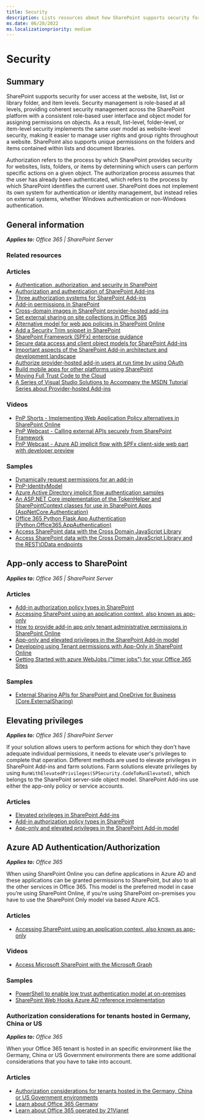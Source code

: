 ```yaml
---
title: Security
description: Lists resources about how SharePoint supports security for user access at the website, list, list or library folder, and item levels.
ms.date: 06/28/2022
ms.localizationpriority: medium
---
```

# Security

## Summary

SharePoint supports security for user access at the website, list, list or library folder, and item levels. Security management is role-based at all levels, providing coherent security management across the SharePoint platform with a consistent role-based user interface and object model for assigning permissions on objects. As a result, list-level, folder-level, or item-level security implements the same user model as website-level security, making it easier to manage user rights and group rights throughout a website. SharePoint also supports unique permissions on the folders and items contained within lists and document libraries.

Authorization refers to the process by which SharePoint provides security for websites, lists, folders, or items by determining which users can perform specific actions on a given object. The authorization process assumes that the user has already been authenticated, which refers to the process by which SharePoint identifies the current user. SharePoint does not implement its own system for authentication or identity management, but instead relies on external systems, whether Windows authentication or non-Windows authentication.

## General information

_**Applies to:** Office 365 | SharePoint Server_

### Related resources

### Articles

- [Authentication, authorization, and security in SharePoint](/sharepoint/dev/general-development/authentication-authorization-and-security-in-sharepoint)
- [Authorization and authentication of SharePoint Add-ins](/sharepoint/dev/sp-add-ins/authorization-and-authentication-of-sharepoint-add-ins)
- [Three authorization systems for SharePoint Add-ins](/sharepoint/dev/sp-add-ins/three-authorization-systems-for-sharepoint-add-ins)
- [Add-in permissions in SharePoint](/sharepoint/dev/sp-add-ins/add-in-permissions-in-sharepoint)
- [Cross-domain images in SharePoint provider-hosted add-ins](/sharepoint/dev/solution-guidance/cross-domain-images-in-sharepoint-provider-hosted-add-ins)
- [Set external sharing on site collections in Office 365](/sharepoint/dev/solution-guidance/set-external-sharing-on-site-collections-in-office-365)
- [Alternative model for web app policies in SharePoint Online](/sharepoint/dev/solution-guidance/security-webapppolicies)
- [Add a Security Trim snippet in SharePoint](/sharepoint/dev/general-development/how-to-add-a-security-trim-snippet-in-sharepoint)
- [SharePoint Framework (SPFx) enterprise guidance](/sharepoint/dev/spfx/enterprise-guidance)
- [Secure data access and client object models for SharePoint Add-ins](/sharepoint/dev/sp-add-ins/secure-data-access-and-client-object-models-for-sharepoint-add-ins)
- [Important aspects of the SharePoint Add-in architecture and development landscape](/sharepoint/dev/sp-add-ins/important-aspects-of-the-sharepoint-add-in-architecture-and-development-landscap)
- [Authorize provider-hosted add-in users at run time by using OAuth](/sharepoint/dev/solution-guidance/authorize-provider-hosted-add-in-users-at-run-time-by-using-oauth)
- [Build mobile apps for other platforms using SharePoint](/sharepoint/dev/general-development/build-mobile-apps-for-other-platforms-using-sharepoint)
- [Moving Full Trust Code to the Cloud](https://github.com/OfficeDev/TrainingContent/blob/master/SharePoint/AddIns/04%20Moving%20Full%20Trust%20Code%20to%20the%20cloud%20using%20repeatable%20patterns%20and%20best%20practices/Lab.md)
- [A Series of Visual Studio Solutions to Accompany the MSDN Tutorial Series about Provider-hosted Add-ins](https://github.com/OfficeDev/SharePoint_Provider-hosted_Add-ins_Tutorials)

### Videos

- [PnP Shorts - Implementing Web Application Policy alternatives in SharePoint Online](https://www.youtube.com/watch?v=zcmngkgQdTU&feature=youtu.be)
- [PnP Webcast - Calling external APIs securely from SharePoint Framework](https://www.youtube.com/watch?v=SDjKRfHA1nw)
- [PnP Webcast - Azure AD implicit flow with SPFx client-side web part with developer preview](https://www.youtube.com/watch?v=KRgHjF84xZc)

### Samples

- [Dynamically request permissions for an add-in](https://github.com/pnp/PnP/tree/master/Samples/Core.DynamicPermissions)
- [PnP-IdentityModel](https://github.com/SharePoint/PnP-IdentityModel)
- [Azure Active Directory implicit flow authentication samples](https://github.com/SharePoint/sp-dev-fx-webparts/tree/master/samples/react-aad-implicitflow)
- [An ASP.NET Core implementation of the TokenHelper and SharePointContext classes for use in SharePoint Apps (AspNetCore.Authentication)](https://github.com/pnp/PnP/tree/master/Solutions/AspNetCore.Authentication)
- [Office 365 Python Flask App Authentication (Python.Office365.AppAuthentication)](https://github.com/pnp/PnP/tree/master/Samples/Python.Office365.AppAuthentication)
- [Access SharePoint data with the Cross Domain JavaScript Library](https://github.com/OfficeDev/SharePoint-Add-in-JSOM-CrossDomain)
- [Access SharePoint data with the Cross Domain JavaScript Library and the REST\OData endpoints](https://github.com/OfficeDev/SharePoint-Add-in-REST-OData-CrossDomain)

## App-only access to SharePoint

_**Applies to:** Office 365 | SharePoint Server_

### Articles

- [Add-in authorization policy types in SharePoint](/sharepoint/dev/sp-add-ins/add-in-authorization-policy-types-in-sharepoint)
- [Accessing SharePoint using an application context, also known as app-only](/sharepoint/dev/solution-guidance/security-apponly)
- [How to provide add-in app only tenant administrative permissions in SharePoint Online](/sharepoint/dev/solution-guidance/how-to-provide-add-in-app-only-tenant-administrative-permissions-in-sharepoint-online)
- [App-only and elevated privileges in the SharePoint Add-in model](/sharepoint/dev/solution-guidance/app-only-elevated-privileges-sharepoint-add-in)
- [Developing using Tenant permissions with App-Only in SharePoint Online](/sharepoint/dev/solution-guidance/development-experience-tenant-apponly-permissions-in-sharepoint-online)
- [Getting Started with azure WebJobs ("timer jobs") for your Office 365 Sites](/sharepoint/dev/solution-guidance/getting-started-with-building-azure-webjobs-for-your-office365-sites)

### Samples

- [External Sharing APIs for SharePoint and OneDrive for Business (Core.ExternalSharing)](https://github.com/SharePoint/PnP/tree/master/Samples/Core.ExternalSharing)

## Elevating privileges

_**Applies to:** Office 365 | SharePoint Server_

If your solution allows users to perform actions for which they don't have adequate individual permissions, it needs to elevate user's privileges to complete that operation. Different methods are used to elevate privileges in SharePoint Add-ins and farm solutions. Farm solutions elevate privileges by using `RunWithElevatedPrivileges(SPSecurity.CodeToRunElevated)`, which belongs to the SharePoint server-side object model. SharePoint Add-ins use either the app-only policy or service accounts.

### Articles

- [Elevated privileges in SharePoint Add-ins](/sharepoint/dev/solution-guidance/elevated-privileges-in-sharepoint-add-ins)
- [Add-in authorization policy types in SharePoint](/sharepoint/dev/sp-add-ins/add-in-authorization-policy-types-in-sharepoint#Scenario)
- [App-only and elevated privileges in the SharePoint Add-in model](/sharepoint/dev/solution-guidance/app-only-elevated-privileges-sharepoint-add-in)

## Azure AD Authentication/Authorization

_**Applies to:** Office 365_

When using SharePoint Online you can define applications in Azure AD and these applications can be granted permissions to SharePoint, but also to all the other services in Office 365. This model is the preferred model in case you’re using SharePoint Online, if you’re using SharePoint on-premises you have to use the SharePoint Only model via based Azure ACS.

### Articles

- [Accessing SharePoint using an application context, also known as app-only](/sharepoint/dev/solution-guidance/security-apponly)

### Videos

- [Access Microsoft SharePoint with the Microsoft Graph](https://www.youtube.com/watch?v=bBILnF5Tf_k)

### Samples

- [PowerShell to enable low trust authentication model at on-premises](https://github.com/SharePoint/PnP-Tools/tree/master/Scripts/SharePoint.LowTrustACS.Configuration)
- [SharePoint Web Hooks Azure AD reference implementation](https://github.com/SharePoint/sp-dev-samples/tree/master/Samples/WebHooks.List.AzureAD)

### Authorization considerations for tenants hosted in Germany, China or US

_**Applies to:** Office 365_

When your Office 365 tenant is hosted in an specific environment like the Germany, China or US Government environments there are some additional considerations that you have to take into account.

### Articles

- [Authorization considerations for tenants hosted in the Germany, China or US Government environments](/sharepoint/dev/solution-guidance/extending-sharepoint-online-for-germany-china-usgovernment-environments)
- [Learn about Office 365 Germany](https://support.office.com/article/Learn-about-Office-365-Germany-8a5a4bbc-667a-4cac-8769-d8ac9015db4c)
- [Learn about Office 365 operated by 21Vianet](https://support.office.com/article/Learn-about-Office-365-operated-by-21Vianet-A8AB5061-3346-4DA0-BB7C-5260822B53AE)
